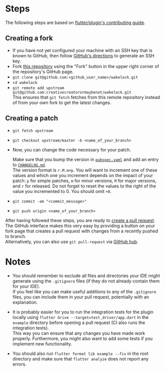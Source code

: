 # Steps

The following steps are based on [flutter/plugin's contributing guide](https://github.com/flutter/plugins/blob/2ea66626c245a4373a6e07706ab2e7d471e25bd6/CONTRIBUTING.md).

## Creating a fork

 * If you have not yet configured your machine with an SSH key that is known to GitHub, then follow [GitHub's directions](https://help.github.com/articles/generating-ssh-keys/) to generate an SSH key.
 * Fork [this repository](https://github.com/creativecreatorormaybenot/wakelock/new) using the "Fork" button in the upper right corner of the repository's GitHub page.
 * `git clone git@github.com:<github_user_name>/wakelock.git`
 * `cd wakelock`
 * `git remote add upstream git@github.com:creativecreatorormaybenot/wakelock.git`  
   This ensures that `git fetch` fetches from this remote repository instead of from your own fork to get the latest changes.
   
## Creating a patch

 * `git fetch upstream`
 * `git checkout upstream/master -b <name_of_your_branch>`
 * Now, you can change the code necessary for your patch.
 
   Make sure that you bump the version in [`pubspec.yaml`](https://github.com/creativecreatorormaybenot/wakelock/blob/master/pubspec.yaml) and add an entry to [`CHANGELOG.md`](https://github.com/creativecreatorormaybenot/wakelock/blob/master/CHANGELOG.md).  
   The version format is `r.M.m+p`. You will want to increment one of these values and which one you increment depends on the impact of your patch: `p` for simple patches, `m` for minor versions, `M` for major versions, and `r` for released. Do not forget to reset the values to the right of the value you incremented to 0. You should omit `+0`.
 * `git commit -am "<commit_message>"`
 * `git push origin <name_of_your_branch>`

After having followed these steps, you are ready to [create a pull request](https://help.github.com/en/articles/creating-a-pull-request-from-a-fork).  
The GitHub interface makes this very easy by providing a button on your fork page that creates a pull request with changes from a recently pushed to branch.  
Alternatively, you can also use `git pull-request` via [GitHub hub](https://hub.github.com/).

# Notes

 * You should remember to exclude all files and directories your IDE might generate using the `.gitignore` files (if they do not already contain them for your IDE).  
   If you feel like you can make useful additions to any of the `.gitignore` files, you can include them in your pull request, potentially with an explanation.

 * It is probably easier for you to run the integration tests for the plugin locally using `flutter drive --target=test_driver/app.dart` in the `example` directory before opening a pull request (CI also runs the integration tests).  
   This way you can ensure that any changes you have made work properly. Furthermore, you might also want to add some tests if you implement new functionality.

 * You should also run `flutter format lib example --fix` in the root directory and make sure that `flutter analyze` does not report any errors. 
